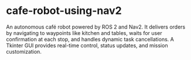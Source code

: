# cafe-robot-using-nav2
An autonomous café robot powered by ROS 2 and Nav2. It delivers orders by navigating to waypoints like kitchen and tables, waits for user confirmation at each stop, and handles dynamic task cancellations. A Tkinter GUI provides real-time control, status updates, and mission customization.
